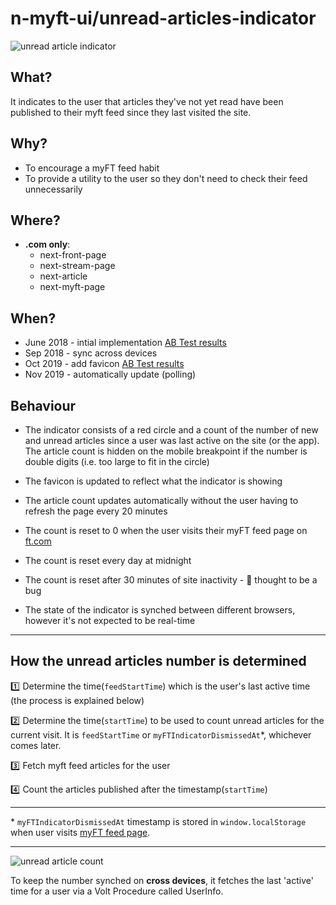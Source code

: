 # n-myft-ui/unread-articles-indicator

![unread article indicator](https://user-images.githubusercontent.com/21194161/72087965-38d9c080-3301-11ea-9616-d1b31132c269.png)


## What?

It indicates to the user that articles they've not yet read have been published to their myft feed since they last visited the site.

## Why?

- To encourage a myFT feed habit
- To provide a utility to the user so they don't need to check their feed unnecessarily


## Where?

- **.com only**:
  - next-front-page
  - next-stream-page
  - next-article
  - next-myft-page

## When?

- June 2018 - intial implementation [AB Test results](https://sites.google.com/ft.com/ftproductanalytics/analysis/myft/myft-feed-page)
- Sep 2018 - sync across devices
- Oct 2019 - add favicon [AB Test results](https://sites.google.com/ft.com/ftproductanalytics/tests/engagement/myftunreadfavicon)
- Nov 2019 - automatically update (polling)


## Behaviour

- The indicator consists of a red circle and a count of the number of new and unread articles since a user was last active on the site (or the app). The article count is hidden on the mobile breakpoint if the number is double digits (i.e. too large to fit in the circle)

- The favicon is updated to reflect what the indicator is showing

- The article count updates automatically without the user having to refresh the page every 20 minutes

- The count is reset to 0 when the user visits their myFT feed page on [ft.com](https://www.ft.com/ft.com/myft/following)

- The count is reset every day at midnight

- The count is reset after 30 minutes of site inactivity - 🐛 thought to be a bug

- The state of the indicator is synched between different browsers, however it's not expected to be real-time
---

## How the unread articles number is determined

:one: Determine the time(`feedStartTime`) which is the user's last active time (the process is explained below)

:two: Determine the time(`startTime`) to be used to count unread articles for the current visit. It is `feedStartTime` or `myFTIndicatorDismissedAt`&ast;, whichever comes later.

:three: Fetch myft feed articles for the user

:four: Count the articles published after the timestamp(`startTime`)

---
&ast; `myFTIndicatorDismissedAt` timestamp is stored in `window.localStorage` when user visits [myFT feed page](https://www.ft.com/myft/following).

---
![unread article count](https://user-images.githubusercontent.com/21194161/72608180-11df4800-391a-11ea-973b-4a52933561ab.png)

To keep the number synched  on **cross devices**, it fetches the last 'active' time for a user via a Volt Procedure called UserInfo.